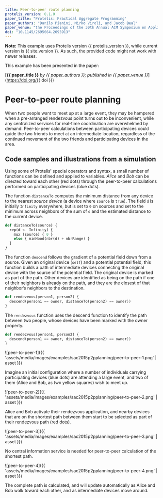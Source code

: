 ```yaml
---
title: Peer-to-peer route planning
protelis_version: 0.1.0
paper_title: "Protelis: Practical Aggregate Programming"
paper_authors: "Danilo Pianini, Mirko Viroli, and Jacob Beal"
paper_venue: "the Proceedings of the 30th Annual ACM Symposium on Applied Computing, April 2015"
doi: "10.1145/2695664.2695913"
---
```


**Note:** This example uses Protelis version {{ protelis_version }}, while current version is {{ site.version }}.
As such, the provided code might not work with newer releases.

This example has been presented in the paper:

[**{{ paper_title }}** *by {{ paper_authors }}; published in {{ paper_venue }}*](https://doi.org/{{ doi }})

# Peer-to-peer route planning

When two people want to meet up at a large event, they may be hampered when a pre-arranged rendezvous point turns out to be inconvenient,
while any centralized services for real-time coordination are overwhelmed by demand.
Peer-to-peer calculations between participating devices could guide the two friends to meet at an intermediate location,
regardless of the continued movement of the two friends and participating devices in the area.

## Code samples and illustrations from a simulation

Using some of Protelis' special operators and syntax, a small number of functions can be defined and applied to variables.
*Alice* and *Bob* can be directed toward each other (red dots) through the peer-to-peer calculations performed on participating devices (blue dots).

The function `distanceTo` computes the minimum distance from any device to the nearest *source device* (a device where `source` is `true`).
The field `d` is initially `Infinity` everywhere, but is set to `0` on sources and set to the minimum across neighbors of the sum of `d` and the estimated distance to the current device.

```python
def distanceTo(source) {
  rep(d <- Infinity) {
    mux (source) { 0 }
    else { minHood(nbr(d) + nbrRange) }
  }
}
```

The function `descend` follows the gradient of a potential field down from a source.
Given an original device (`self`) and a potential potential field,
this function builds a path of intermediate devices connecting the original device with the source of the potential field.
The original device is marked as part of the path.
Other devices are identified as being on the path if one of their neighbors is already on the path,
and they are the closest of that neighbor’s neighbors to the destination.

```python
def rendezvous(person1, person2) {
  descend(person1 == owner, distanceTo(person2) == owner))
}
```

The `rendezvous` function uses the descend function to identify the path between two people, whose devices have been marked with the owner property.

```python
def rendezvous(person1, person2) {
  descend(person1 == owner, distanceTo(person2) == owner))
}
```

![peer-to-peer-1]({{ 'assets/media/images/examples/sac2015p2pplanning/peer-to-peer-1.png' | asset }})

Imagine an initial configuration where a number of individuals carrying participating devices (blue dots) are attending a large event,
and two of them (Alice and Bob, as two yellow squares) wish to meet up.

![peer-to-peer-2]({{ 'assets/media/images/examples/sac2015p2pplanning/peer-to-peer-2.png' | asset }})

Alice and Bob activate their rendezvous application,
and nearby devices that are on the shortest path between them start to be selected as part of their rendezvous path (red dots).

![peer-to-peer-3]({{ 'assets/media/images/examples/sac2015p2pplanning/peer-to-peer-3.png' | asset }})

No central information service is needed for peer-to-peer calculation of the shortest path.

![peer-to-peer-4]({{ 'assets/media/images/examples/sac2015p2pplanning/peer-to-peer-4.png' | asset }})

The complete path is calculated, and will update automatically as Alice and Bob walk toward each other, and as intermediate devices move around.

